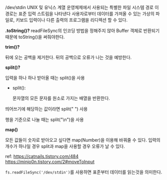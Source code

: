 /dev/stdin
UNIX 및 유닉스 계열 운영체제에서 사용되는 특별한 파일 시스템 경로
이 경로는 표준 입력 스트림을 나타낸다
사용자로부터 데이터를 가져올 수 있는 가상의 파일로, 키보드 입력이나 다른 출력의 프로그램을 리디렉션 할 수 있다.

**.toString()?**
readFileSync의 인코딩 방법을 정해주지 않아 Buffer 객체로 반환되기 때문에 toString()을 써줘야한다.

**trim()?**

뒤에 오는 공백을 제거한다. 뒤의 공백으로 오류가 나는 것을 예방한다.

**split()?**

입력을 하나 하나 받아올 때는 split()을 사용

- split():

  문자열의 모든 문자를 원소로 가지는 배열을 반환한다.

띄어쓰기에 해당하는 값이라면 split(" ") 사용

행을 기준으로 나눌 때는 split("\n")을 사용

**map()**

모든 값들이 숫자로 받아오고 싶다면 map(Number)을 이용해 바꿔줄 수 있다.
입력의 개수가 하나일 경우 split과 map을 사용할 경우 오류가 날 수 있다.

ref: https://catnails.tistory.com/484
https://minjo0n.tistory.com/2#moveToInput

`fs.readFileSync('/dev/stdin')`를 사용하면 표준부터 데이터를 읽는것을 의미한다.

